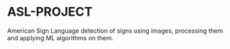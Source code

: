 # ASL-PROJECT
American Sign Language detection of signs using images, processing them and applying ML algorithms on them.
